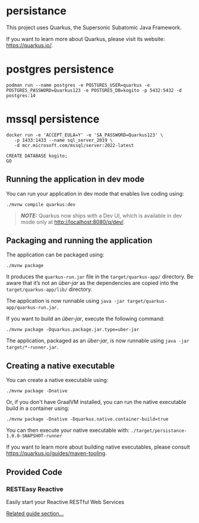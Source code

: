 # persistance

This project uses Quarkus, the Supersonic Subatomic Java Framework.

If you want to learn more about Quarkus, please visit its website: <https://quarkus.io/>.

# postgres persistence
```
podman run --name postgres -e POSTGRES_USER=quarkus -e POSTGRES_PASSWORD=Quarkus123 -e POSTGRES_DB=kogito -p 5432:5432 -d postgres:14
```
# mssql persistence
```
docker run -e 'ACCEPT_EULA=Y' -e 'SA_PASSWORD=Quarkus123' \
   -p 1433:1433 --name sql_server_2019 \
   -d mcr.microsoft.com/mssql/server:2022-latest

CREATE DATABASE kogito;
GO
```
## Running the application in dev mode

You can run your application in dev mode that enables live coding using:

```shell script
./mvnw compile quarkus:dev
```

> **_NOTE:_**  Quarkus now ships with a Dev UI, which is available in dev mode only at <http://localhost:8080/q/dev/>.

## Packaging and running the application

The application can be packaged using:

```shell script
./mvnw package
```

It produces the `quarkus-run.jar` file in the `target/quarkus-app/` directory.
Be aware that it’s not an _über-jar_ as the dependencies are copied into the `target/quarkus-app/lib/` directory.

The application is now runnable using `java -jar target/quarkus-app/quarkus-run.jar`.

If you want to build an _über-jar_, execute the following command:

```shell script
./mvnw package -Dquarkus.package.jar.type=uber-jar
```

The application, packaged as an _über-jar_, is now runnable using `java -jar target/*-runner.jar`.

## Creating a native executable

You can create a native executable using:

```shell script
./mvnw package -Dnative
```

Or, if you don't have GraalVM installed, you can run the native executable build in a container using:

```shell script
./mvnw package -Dnative -Dquarkus.native.container-build=true
```

You can then execute your native executable with: `./target/persistance-1.0.0-SNAPSHOT-runner`

If you want to learn more about building native executables, please consult <https://quarkus.io/guides/maven-tooling>.

## Provided Code

### RESTEasy Reactive

Easily start your Reactive RESTful Web Services

[Related guide section...](https://quarkus.io/guides/getting-started-reactive#reactive-jax-rs-resources)
